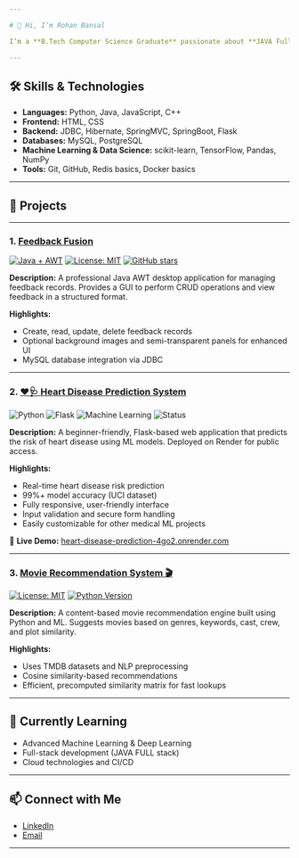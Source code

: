 ```yaml
---

# 👋 Hi, I’m Rohan Bansal

I’m a **B.Tech Computer Science Graduate** passionate about **JAVA Full-Stack Development and Data Science, Machine Learning**. I enjoy building real-world applications and contributing to open-source.

---
```


## 🛠️ Skills & Technologies

* **Languages:** Python, Java, JavaScript, C++
* **Frontend:**  HTML, CSS
* **Backend:** JDBC, Hibernate, SpringMVC, SpringBoot, Flask
* **Databases:** MySQL, PostgreSQL
* **Machine Learning & Data Science:** scikit-learn, TensorFlow, Pandas, NumPy
* **Tools:** Git, GitHub, Redis basics, Docker basics

---

## 💼 Projects
---

### 1. [Feedback Fusion](https://github.com/RohanBansal/FeedbackFusion)

[![Java + AWT](https://img.shields.io/badge/Language-Java%20%2B%20AWT-orange)](https://www.java.com/)
[![License: MIT](https://img.shields.io/badge/License-MIT-green)](LICENSE)
[![GitHub stars](https://img.shields.io/github/stars/RohanBansal/FeedbackFusion?style=social)](https://github.com/RohanBansal/FeedbackFusion/stargazers)

**Description:** A professional Java AWT desktop application for managing feedback records. Provides a GUI to perform CRUD operations and view feedback in a structured format.

**Highlights:**

* Create, read, update, delete feedback records
* Optional background images and semi-transparent panels for enhanced UI
* MySQL database integration via JDBC

---

### 2. [❤️🩺 Heart Disease Prediction System](https://github.com/RohanBansal01/heartcure)

![Python](https://img.shields.io/badge/Python-3.9-blue)
![Flask](https://img.shields.io/badge/Flask-2.3-green)
![Machine Learning](https://img.shields.io/badge/ML-XGBoost%2C%20Scikit--learn-orange)
![Status](https://img.shields.io/badge/Status-Live-green)

**Description:** A beginner-friendly, Flask-based web application that predicts the risk of heart disease using ML models. Deployed on Render for public access.

**Highlights:**

* Real-time heart disease risk prediction
* 99%+ model accuracy (UCI dataset)
* Fully responsive, user-friendly interface
* Input validation and secure form handling
* Easily customizable for other medical ML projects

🔗 **Live Demo:** [heart-disease-prediction-4go2.onrender.com](https://heart-disease-prediction-4go2.onrender.com)

---

### 3. [Movie Recommendation System 🎬](https://github.com/RohanBansal01/Movie-Recommendation-System)

[![License: MIT](https://img.shields.io/badge/License-MIT-green)](LICENSE)
[![Python Version](https://img.shields.io/badge/Python-3.8%2B-blue)](https://www.python.org/)

**Description:** A content-based movie recommendation engine built using Python and ML. Suggests movies based on genres, keywords, cast, crew, and plot similarity.

**Highlights:**

* Uses TMDB datasets and NLP preprocessing
* Cosine similarity-based recommendations
* Efficient, precomputed similarity matrix for fast lookups
---

## 🌱 Currently Learning

* Advanced Machine Learning & Deep Learning
* Full-stack development (JAVA FULL stack)
* Cloud technologies and CI/CD

---

## 📫 Connect with Me

* [LinkedIn](https://www.linkedin.com/in/rohan-bansal-professional/)
* [Email](mailto:rohanbansalcse@gmail.com)

---

